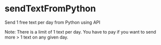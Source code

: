 # sendTextFromPython
Send 1 free text per day from Python using API

Note: 
There is a limit of 1 text per day. You have to pay if you want to send more > 1 text on any given day.
